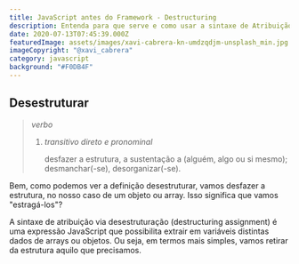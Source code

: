 ```yaml
---
title: JavaScript antes do Framework - Destructuring
description: Entenda para que serve e como usar a sintaxe de Atribuição via desestruturação.
date: 2020-07-13T07:45:39.000Z
featuredImage: assets/images/xavi-cabrera-kn-umdzqdjm-unsplash_min.jpg
imageCopyright: "@xavi_cabrera"
category: javascript
background: "#F0DB4F"
---
```

## Desestruturar

> *verbo*
>
> 1. *transitivo direto e pronominal*
>
>    desfazer a estrutura, a sustentação a (alguém, algo ou si mesmo); desmanchar(-se), desorganizar(-se).

Bem, como podemos ver a definição desestruturar, vamos desfazer a estrutura, no nosso caso de um objeto ou array. Isso significa que vamos "estragá-los"?

A sintaxe de atribuição via desestruturação (destructuring assignment) é uma expressão JavaScript que possibilita extrair em variáveis distintas dados de arrays ou objetos. Ou seja, em termos mais simples, vamos retirar da estrutura aquilo que precisamos.



